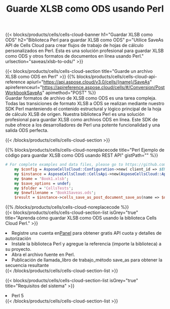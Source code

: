 ﻿---
title:  Guarde XLSB como ODS usando Perl
description:  Utilizando Aspose.Cells Cloud SDK para Perl para guardar el archivo en formato XLSB como archivo en formato ODS.
kwords: Excel, Save XLSB as ODS, REST, Perl
howto: How to save XLSB as ODS using Aspose.Cells Cloud Perl library.
---
{{< blocks/products/cells/cells-cloud-banner h1="Guardar XLSB como ODS" h2="Biblioteca Perl para guardar XLSB como ODS" p="Utilice SaveAs API de Cells Cloud para crear flujos de trabajo de hojas de cálculo personalizados en Perl. Esta es una solución profesional para guardar XLSB como ODS y otros formatos de documentos en línea usando Perl." urlsection="saveas/xlsb-to-ods/" >}}

{{< blocks/products/cells/cells-cloud-section title="Guarde un archivo XLSB como ODS en Perl" >}}
{{% blocks/products/cells/cells-cloud-api-reference apiurl="https://api.aspose.cloud/v3.0/cells/{name}/SaveAs" apireferenceurl="https://apireference.aspose.cloud/cells/#/Conversion/PostWorkbookSaveAs" apimethod="POST" %}}
<br/>
Guardar formatos de archivo de XLSB como ODS es una tarea compleja. Todas las transiciones de formato XLSB a ODS se realizan mediante nuestro SDK Perl manteniendo el contenido estructural y lógico principal de la hoja de cálculo XLSB de origen. Nuestra biblioteca Perl es una solución profesional para guardar XLSB como archivos ODS en línea. Este SDK de nube ofrece a los desarrolladores de Perl una potente funcionalidad y una salida ODS perfecta.

{{< /blocks/products/cells/cells-cloud-section >}}

{{% blocks/products/cells/cells-cloud-noreplacecode title="Perl Ejemplo de código para guardar XLSB como ODS usando REST API" gistPath="" %}}
  
```perl
# For complete examples and data files, please go to https://github.com/aspose-cells-cloud/aspose-cells-cloud-perl/
    my $config = AsposeCellsCloud::Configuration->new( client_id => $ENV{'ProductClientId'}, client_secret => $ENV{'ProductClientSecret'});
    my $instance = AsposeCellsCloud::CellsApi->new(AsposeCellsCloud::ApiClient->new( $config));
    my $name = 'Book1.xlsb';
    my $save_options = undef;
    my $folder = 'CellsTests';
    my $newfilename = 'Book1Saveas.ods';
    $result = $instance->cells_save_as_post_document_save_as(name => $name,save_options => $save_options, newfilename => $newfilename, folder => $folder);
```
  
{{% /blocks/products/cells/cells-cloud-noreplacecode %}}
<br/>
{{< blocks/products/cells/cells-cloud-section-list isGrey="true" title="Aprenda cómo guardar XLSB como ODS usando la biblioteca Cells Cloud Perl." >}}
<li> Registre una cuenta en<a href="https://dashboard.aspose.cloud/">Panel</a> para obtener gratis API cuota y detalles de autorización</li>
<li>Instale la biblioteca Perl y agregue la referencia (importe la biblioteca) a su proyecto.</li>
<li>Abra el archivo fuente en Perl.</li>
<li>Publicación de llamada_libro de trabajo_método save_as para obtener la secuencia resultante</li>
{{< /blocks/products/cells/cells-cloud-section-list >}}

{{< blocks/products/cells/cells-cloud-section-list isGrey="true" title="Requisitos del sistema" >}}
<li>Perl 5</li>
{{< /blocks/products/cells/cells-cloud-section-list >}}
